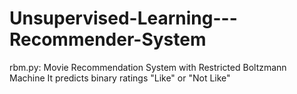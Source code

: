 # Unsupervised-Learning---Recommender-System
rbm.py: Movie Recommendation System with Restricted Boltzmann Machine
It predicts binary ratings "Like" or "Not Like"
